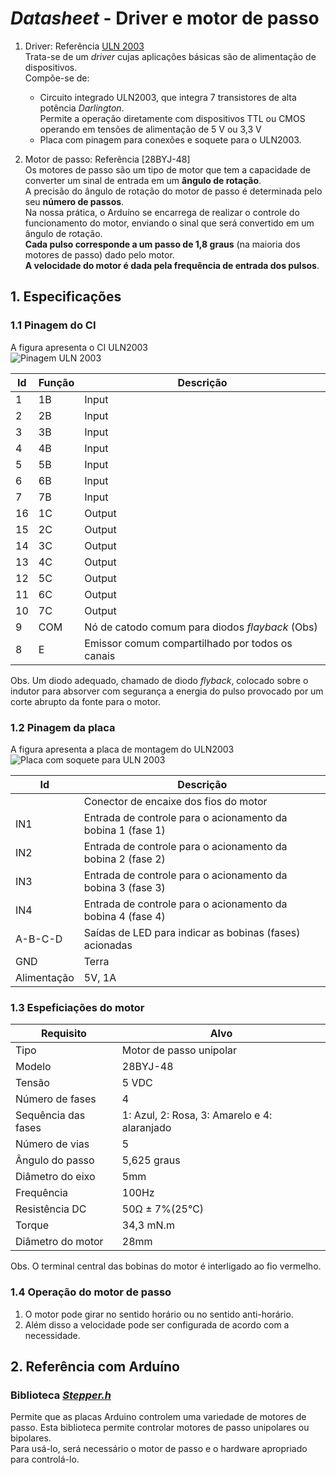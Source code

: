 # *Datasheet* - Driver e motor de passo
1. Driver: Referência [ULN 2003](https://d229kd5ey79jzj.cloudfront.net/878/datasheetULN200x.pdf)  
  Trata-se de um *driver* cujas aplicações básicas são de alimentação de dispositivos.  
  Compõe-se de:  
    - Circuito integrado ULN2003, que integra 7 transistores de alta potência *Darlington*.  
    Permite a operação diretamente com dispositivos TTL ou CMOS operando em tensões de alimentação de 5 V ou 3,3 V  
    - Placa com pinagem para conexões e soquete para o ULN2003.

2. Motor de passo: Referência [28BYJ-48]  
  Os motores de passo são um tipo de motor que tem a capacidade de converter um sinal de entrada em um **ângulo de rotação**.  
  A precisão do ângulo de rotação do motor de passo é determinada pelo seu **número de passos**.  
  Na nossa prática, o Arduíno se encarrega de realizar o controle do funcionamento do motor, enviando o sinal que será convertido em um ângulo de rotação.  
  **Cada pulso corresponde a um passo de 1,8 graus** (na maioria dos motores de passo) dado pelo motor.  
  **A velocidade do motor é dada pela frequência de entrada dos pulsos**.

## 1. Especificações

### 1.1 Pinagem do CI
A figura apresenta o CI ULN2003  
![Pinagem ULN 2003](/arduino/arduino_images/xxx)  

| Id | Função	| Descrição |
| - | - | - |
| 1 |	1B | Input |
| 2 |	2B | Input |
| 3 |	3B | Input |
| 4 |	4B | Input |
| 5	| 5B | Input |
| 6	| 6B | Input |
| 7 | 7B | Input |
| 16 | 1C | Output |
| 15 | 2C |	Output |
| 14 | 3C |	Output |
| 13 | 4C |	Output |
| 12 | 5C | Output |
| 11 | 6C |	Output |
| 10 | 7C | Output |
| 9 | COM | Nó de catodo comum para diodos *flayback* (Obs) |
| 8 | E |	Emissor comum compartilhado por todos os canais |

Obs. Um diodo adequado, chamado de diodo *flyback*, colocado sobre o indutor para absorver com segurança a energia do pulso 
provocado por um corte abrupto da fonte para o motor.

### 1.2 Pinagem da placa
A figura apresenta a placa de montagem do ULN2003  
![Placa com soquete para ULN 2003](/arduino/arduino_images/xxx)  

| Id | Descrição |
| - | - |
|  | Conector de encaixe dos fios do motor |
| IN1 |	Entrada de controle para o acionamento da bobina 1 (fase 1) |
| IN2 |	Entrada de controle para o acionamento da bobina 2 (fase 2) |
| IN3 |	Entrada de controle para o acionamento da bobina 3 (fase 3) |
| IN4	| Entrada de controle para o acionamento da bobina 4 (fase 4) |
| A-B-C-D	| Saídas de LED para indicar as bobinas (fases) acionadas |
| GND | Terra |
| Alimentação | 5V, 1A |

### 1.3 Espeficiações do motor
| Requisito | Alvo |
| - | - |
| Tipo | Motor de passo unipolar |
| Modelo | 28BYJ-48 |
| Tensão | 5 VDC |
| Número de fases | 4 |
| Sequência das fases | 1: Azul, 2: Rosa, 3: Amarelo e 4: alaranjado |
| Número de vias | 5 |
| Ângulo do passo | 5,625 graus |
| Diâmetro do eixo | 5mm |
| Frequência | 100Hz |
| Resistência DC | 50Ω ± 7%(25℃) |
| Torque | 34,3 mN.m |
| Diâmetro do motor | 28mm |

Obs. O terminal central das bobinas do motor é interligado ao fio vermelho.

### 1.4 Operação do motor de passo
1. O motor pode girar no sentido horário ou no sentido anti-horário. 
2. Além disso a velocidade pode ser configurada de acordo com a necessidade. 

## 2. Referência com Arduíno
### Biblioteca [*Stepper.h*](https://www.arduino.cc/reference/en/libraries/stepper/)
Permite que as placas Arduino controlem uma variedade de motores de passo.
Esta biblioteca permite controlar motores de passo unipolares ou bipolares.  
Para usá-lo, será necessário o motor de passo e o hardware apropriado para controlá-lo.

